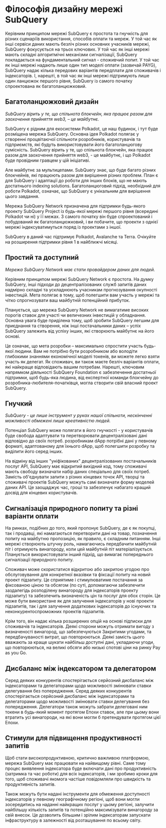 # Філософія дизайну мережі SubQuery

Керівним принципом мережі SubQuery є простота та гнучкість для різних сценаріїв використання, способів оплати та мереж. У той час як інші сервіси даних мають безліч різних основних учасників мережі, SubQuery фокусується на трьох ключових. У той час як інші мережі мають складні алгоритмічні механізми сигналізації, SubQuery покладається на фундаментальний сигнал - споживчий попит. У той час як інші мережі надають лише один тип моделі оплати (зазвичай PAYG), SubQuery надає кілька передових варіантів передплати для споживачів і індексаторів. І, нарешті, в той час як інші мережі підтримують лише один ланцюжок першого рівня, SubQuery із самого початку спроектована як багатоланцюжковий.

## Багатоланцюжковий дизайн

*SubQuery вірить у те, що спільнота блокчейн, яка працює разом для заохочення прийняття web3, – це майбутнє.*

SubQuery є рідним для екосистеми Polkadot, це наш будинок, і тут буде розміщена мережа SubQuery. Основна ідея Polkadot полягає у створенні процвітаючої спільноти розробників, користувачів та підприємств, які будуть використовувати його багатоланцюгову сумісність. SubQuery вірить у те, що спільнота блокчейн, яка працює разом для заохочення прийняття web3, - це майбутнє, і що Polkadot буде провідним гравцем у цій ініціативі.

Але майбутнє за мультицепами. SubQuery знає, що буде багато різних блокчейнів, які працюють разом для вирішення різних проблем. План є для SubQuery і адаптації до роботи для інших блоків, що не мають достатнього indexing solutions. Багатоланцюговий підхід, необхідний для роботи Polkadot, означає, що SubQuery є унікальним для вирішення цього завдання.

Мережа SubQuery Network призначена для підтримки будь-якого проекту SubQuery Project із будь-якої мережі першого рівня (всередині Polkadot чи ні) у її межах. З самого початку він буде спроектований і побудований як багатоланцюжковий, і ви побачите, що проекти з однієї мережі індексуватимуться поряд із проектами з іншої.

SubQuery в даний час підтримує Polkadot, Avalanche та Terra. Очікуйте на розширення підтримки рівня 1 в найближчі місяці.

## Простий та доступний

*Мережа SubQuery Network має стати провайдером даних для людей.*

Керівним принципом мережі SubQuery Network є простота. На думку SubQuery, інші підходи до децентралізованих служб запитів даних надмірно складні та ускладнюють учасникам прогнозування окупності інвестицій. Мета полягає в тому, щоб полегшити вам участь у мережі та чітко спрогнозувати ваш майбутній потенційний прибуток.

Планується, що мережа SubQuery Network не вимагатиме високих порогів ставок для участі чи величезних інвестицій у обладнання. Основна увага буде приділена тому, щоб зробити SubQuery легшим для приєднання та створення, ніж інші постачальники даних – успіх SubQuery залежить від успіху інших, які створюють майбутнє на його основі.

Це означає, що мета розробки – максимально спростити участь будь-якої людини. Вам не потрібно бути розробником або володіти глибокими знаннями економічної моделі токенів, ви можете легко взяти участь як делегат. Як споживач, ви також маєте безліч варіантів оплати, які найкраще відповідають вашим потребам. Нарешті, ключовим напрямком діяльності SubQuery Foundation є забезпечення достатньої підтримки, щоб будь-яка людина, від експертної команди блокчейну до розробника-любителя-початківця, могла створити свій власний проект SubQuery.

## Гнучкий

*SubQuery - це лише інструмент у руках нашої спільноти, нескінченні можливості обмежені лише креативністю людей.*

Потенціал SubQuery може полягати в його гнучкості - у користувачів буде свобода адаптувати та перетворювати децентралізовані дані відповідно до своїх потреб. розробникам dApp потрібні дані у певному форматі, адаптованому для їхнього dApp, щоб полегшити розробку та виділити його серед інших.

На відміну від інших "уніфікованих" децентралізованих постачальників послуг API, SubQuery має відкритий вихідний код, тому споживачі мають свободу визначати набір даних спеціально для своїх потреб. Замість об'єднувати запити з різних кінцевих точок API, творці та споживачі проектів SubQuery можуть самі визначати форму моделей даних API. Це заощаджує час, гроші та забезпечує набагато кращий досвід для кінцевих користувачів.

## Сигналізація природного попиту та різні варіанти оплати

На ринках, подібних до того, який пропонує SubQuery, де є як покупці, так і продавці, які намагаються перетворити дані на товар, позначення попиту на майбутню пропозицію, як правило, є складним питанням. Інші мережі створюють штучну роль, намагаючись передбачити майбутній піт і отримують винагороду, коли цей майбутній піт матеріалізується. Планується використовувати інший підхід, що вимагає попереднього сигналізації природного попиту.

Споживач може скористатися відкритою або закритою угодою про обслуговування для конкретної вказівки та фіксації попиту на новий проект підзапиту. Це сприятиме і стимулюватиме постачання за фіксованою ціною та обсягом (по суті, допомагаючи забезпечити заздалегідь розподілену винагороду для індексаторів проекту підзапиту) та забезпечить визначеність цін та послуг для обох сторін. Це може бути використане як для залучення індексаторів у нові проекти підзапитів, так і для залучення додаткових індексаторів до існуючих та неконкурентоспроможних проектів підзапитів.

Крім того, він надає кілька розширених опцій на основі підписки для споживачів та індексаторів. Деякі сторони можуть отримати вигоду з визначеності винагород, що забезпечуються Закритими угодами, та передбачуваності витрат, що повторюються. Деякі замість цього вважають за краще шукати найбільш доступні дані, укладаючи угоди, що повторюються, на великі обсяги або низькі спотові ціни на ринку Pay as you Go.

## Дисбаланс між індексатором та делегатором

Серед деяких конкурентів спостерігається серйозний дисбаланс між індексаторами та делегаторами щодо можливості змінювати ставки делегування без попередження. Серед деяких конкурентів спостерігається серйозний дисбаланс між індексаторами та делегаторами щодо можливості змінювати ставки делегування без попередження. Делегатори також можуть забрати делеговані ним токени в будь-який момент протягом Епохи ставок, але при цьому вони втратить усі винагороди, на які вони могли б претендувати протягом цієї Епохи.

## Стимули для підвищення продуктивності запитів

Щоб стати високопродуктивною, критично важливою платформою, мережа SubQuery має працювати на найвищому рівні. Саме тому процес виявлення індексатора буде включати дані про продуктивність (затримка та час роботи) для всіх індексаторів, і ми зробимо кроки для того, щоб споживачі якомога частіше повідомляли про швидкість та продуктивність запитів.

Також можуть бути надані інструменти для обмеження доступності індексаторів у певному географічному регіоні, щоб вони могли зосередитись на наданні найкращих послуг у цьому регіоні, залучити найбільшу кількість запитів та потенційно максимізувати винагороду за свій внесок. Це дозволить більшим і зрілим індексаторам запускати інфраструктуру в залежності від розташування по всьому світу.
